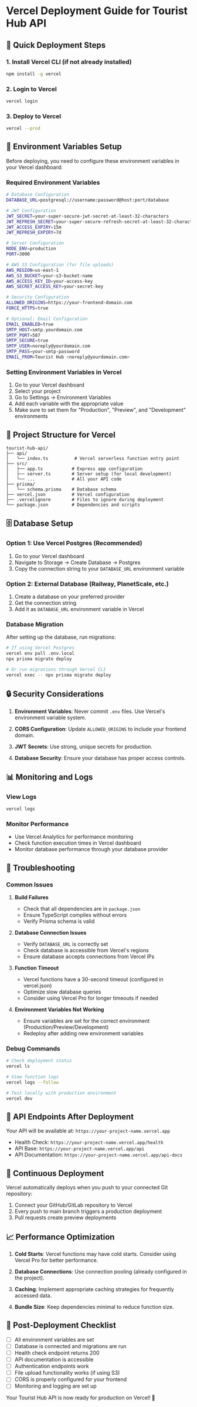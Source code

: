 # Vercel Deployment Guide for Tourist Hub API

## 🚀 Quick Deployment Steps

### 1. Install Vercel CLI (if not already installed)
```bash
npm install -g vercel
```

### 2. Login to Vercel
```bash
vercel login
```

### 3. Deploy to Vercel
```bash
vercel --prod
```

## 🔧 Environment Variables Setup

Before deploying, you need to configure these environment variables in your Vercel dashboard:

### Required Environment Variables

```bash
# Database Configuration
DATABASE_URL=postgresql://username:password@host:port/database

# JWT Configuration
JWT_SECRET=your-super-secure-jwt-secret-at-least-32-characters
JWT_REFRESH_SECRET=your-super-secure-refresh-secret-at-least-32-characters
JWT_ACCESS_EXPIRY=15m
JWT_REFRESH_EXPIRY=7d

# Server Configuration
NODE_ENV=production
PORT=3000

# AWS S3 Configuration (for file uploads)
AWS_REGION=us-east-1
AWS_S3_BUCKET=your-s3-bucket-name
AWS_ACCESS_KEY_ID=your-access-key
AWS_SECRET_ACCESS_KEY=your-secret-key

# Security Configuration
ALLOWED_ORIGINS=https://your-frontend-domain.com
FORCE_HTTPS=true

# Optional: Email Configuration
EMAIL_ENABLED=true
SMTP_HOST=smtp.yourdomain.com
SMTP_PORT=587
SMTP_SECURE=true
SMTP_USER=noreply@yourdomain.com
SMTP_PASS=your-smtp-password
EMAIL_FROM=Tourist Hub <noreply@yourdomain.com>
```

### Setting Environment Variables in Vercel

1. Go to your Vercel dashboard
2. Select your project
3. Go to Settings → Environment Variables
4. Add each variable with the appropriate value
5. Make sure to set them for "Production", "Preview", and "Development" environments

## 📁 Project Structure for Vercel

```
tourist-hub-api/
├── api/
│   └── index.ts          # Vercel serverless function entry point
├── src/
│   ├── app.ts           # Express app configuration
│   ├── server.ts        # Server setup (for local development)
│   └── ...              # All your API code
├── prisma/
│   └── schema.prisma    # Database schema
├── vercel.json          # Vercel configuration
├── .vercelignore        # Files to ignore during deployment
└── package.json         # Dependencies and scripts
```

## 🗄️ Database Setup

### Option 1: Use Vercel Postgres (Recommended)
1. Go to your Vercel dashboard
2. Navigate to Storage → Create Database → Postgres
3. Copy the connection string to your `DATABASE_URL` environment variable

### Option 2: External Database (Railway, PlanetScale, etc.)
1. Create a database on your preferred provider
2. Get the connection string
3. Add it as `DATABASE_URL` environment variable in Vercel

### Database Migration
After setting up the database, run migrations:
```bash
# If using Vercel Postgres
vercel env pull .env.local
npx prisma migrate deploy

# Or run migrations through Vercel CLI
vercel exec -- npx prisma migrate deploy
```

## 🔒 Security Considerations

1. **Environment Variables**: Never commit `.env` files. Use Vercel's environment variable system.

2. **CORS Configuration**: Update `ALLOWED_ORIGINS` to include your frontend domain.

3. **JWT Secrets**: Use strong, unique secrets for production.

4. **Database Security**: Ensure your database has proper access controls.

## 📊 Monitoring and Logs

### View Logs
```bash
vercel logs
```

### Monitor Performance
- Use Vercel Analytics for performance monitoring
- Check function execution times in Vercel dashboard
- Monitor database performance through your database provider

## 🚨 Troubleshooting

### Common Issues

1. **Build Failures**
   - Check that all dependencies are in `package.json`
   - Ensure TypeScript compiles without errors
   - Verify Prisma schema is valid

2. **Database Connection Issues**
   - Verify `DATABASE_URL` is correctly set
   - Check database is accessible from Vercel's regions
   - Ensure database accepts connections from Vercel IPs

3. **Function Timeout**
   - Vercel functions have a 30-second timeout (configured in vercel.json)
   - Optimize slow database queries
   - Consider using Vercel Pro for longer timeouts if needed

4. **Environment Variables Not Working**
   - Ensure variables are set for the correct environment (Production/Preview/Development)
   - Redeploy after adding new environment variables

### Debug Commands
```bash
# Check deployment status
vercel ls

# View function logs
vercel logs --follow

# Test locally with production environment
vercel dev
```

## 🎯 API Endpoints After Deployment

Your API will be available at: `https://your-project-name.vercel.app`

- Health Check: `https://your-project-name.vercel.app/health`
- API Base: `https://your-project-name.vercel.app/api`
- API Documentation: `https://your-project-name.vercel.app/api-docs`

## 🔄 Continuous Deployment

Vercel automatically deploys when you push to your connected Git repository:

1. Connect your GitHub/GitLab repository to Vercel
2. Every push to main branch triggers a production deployment
3. Pull requests create preview deployments

## 📈 Performance Optimization

1. **Cold Starts**: Vercel functions may have cold starts. Consider using Vercel Pro for better performance.

2. **Database Connections**: Use connection pooling (already configured in the project).

3. **Caching**: Implement appropriate caching strategies for frequently accessed data.

4. **Bundle Size**: Keep dependencies minimal to reduce function size.

## 🎉 Post-Deployment Checklist

- [ ] All environment variables are set
- [ ] Database is connected and migrations are run
- [ ] Health check endpoint returns 200
- [ ] API documentation is accessible
- [ ] Authentication endpoints work
- [ ] File upload functionality works (if using S3)
- [ ] CORS is properly configured for your frontend
- [ ] Monitoring and logging are set up

Your Tourist Hub API is now ready for production on Vercel! 🚀